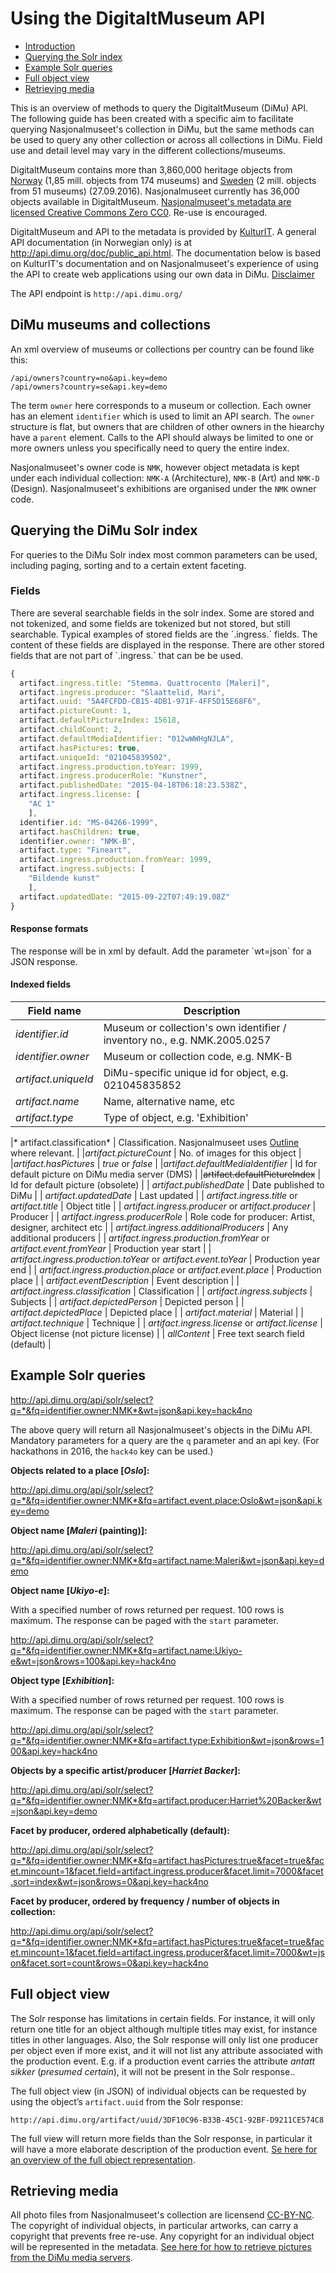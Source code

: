 # Using the DigitaltMuseum API
- [Introduction](#)
- [Querying the Solr index](#solr)
- [Example Solr queries](#examples)
- [Full object view](#full)
- [Retrieving media](#media)

This is an overview of methods to query the DigitaltMuseum (DiMu) API. The following guide has been created with a specific aim to facilitate querying Nasjonalmuseet's collection in DiMu, but the same methods can be used to query any other collection or across all collections in DiMu. Field use and detail level may vary in the different collections/museums.

DigitaltMuseum contains more than 3,860,000 heritage objects from [Norway](http://www.digitaltmuseum.no) (1,85 mill. objects from 174 museums) and [Sweden](http://www.digitaltmuseum.se) (2 mill. objects from 51 museums) (27.09.2016).
Nasjonalmuseet currently has 36,000 objects available in DigitaltMuseum. [Nasjonalmuseet's metadata are licensed Creative Commons Zero CC0](license.md). Re-use is encouraged.

DigitaltMuseum and API to the metadata is provided by [KulturIT](http://www.kulturit.no). A general API documentation (in Norwegian only) is at http://api.dimu.org/doc/public_api.html. The documentation below is based on KulturIT's documentation and on Nasjonalmuseet's experience of using the API to create web applications using our own data in DiMu. [Disclaimer](disclaimer.md)

The API endpoint is `http://api.dimu.org/`

<h2>DiMu museums and collections</h2>

An xml overview of museums or collections per country can be found like this:

```
/api/owners?country=no&api.key=demo
/api/owners?country=se&api.key=demo
```

The term `owner` here corresponds to a museum or collection. Each owner has an element `identifier` which is used to limit an API search. The `owner` structure is flat, but owners that are children of other owners in the hiearchy have a `parent` element. Calls to the API should always be limited to one or more owners unless you specifically need to query the entire index.

Nasjonalmuseet's owner code is `NMK`, however object metadata is kept under each individual collection: `NMK-A` (Architecture), `NMK-B` (Art) and `NMK-D` (Design). Nasjonalmuseet's exhibitions are organised under the `NMK` owner code.

<a name="solr"></a><h2>Querying the DiMu Solr index</h2>

For queries to the DiMu Solr index most common parameters can be used, including paging, sorting and to a certain extent faceting. 

<h3>Fields</h3>
There are several searchable fields in the solr index. Some are stored and not tokenized, and some fields are tokenized but not stored, but still searchable. Typical examples of stored fields are the `.ingress.` fields. The content of these fields are displayed in the response. There are other stored fields that are not part of `.ingress.` that can be be used.

``` javascript
{
  artifact.ingress.title: "Stemma. Quattrocento [Maleri]",
  artifact.ingress.producer: "Slaattelid, Mari",
  artifact.uuid: "5A4FCFDD-CB15-4DB1-971F-4FF5D15E68F6",
  artifact.pictureCount: 1,
  artifact.defaultPictureIndex: 15618,
  artifact.childCount: 2,
  artifact.defaultMediaIdentifier: "012wWWHgNJLA",
  artifact.hasPictures: true,
  artifact.uniqueId: "021045839502",
  artifact.ingress.production.toYear: 1999,
  artifact.ingress.producerRole: "Kunstner",
  artifact.publishedDate: "2015-04-18T06:18:23.538Z",
  artifact.ingress.license: [
    "AC 1"
    ],
  identifier.id: "MS-04266-1999",
  artifact.hasChildren: true,
  identifier.owner: "NMK-B",
  artifact.type: "Fineart",
  artifact.ingress.production.fromYear: 1999,
  artifact.ingress.subjects: [
    "Bildende kunst"
    ],
  artifact.updatedDate: "2015-09-22T07:49:19.08Z"
}
```
<h4>Response formats</h4>
The response will be in xml by default. Add the parameter `wt=json` for a JSON response.

<h4>Indexed fields</h4>

| Field name | Description |
| ---------- | ------------ |
| *identifier.id* | Museum or collection's own identifier / inventory no., e.g. NMK.2005.0257 |
| *identifier.owner* | Museum or collection code, e.g. NMK-B |
| *artifact.uniqueId* | DiMu-specific unique id for object, e.g. 021045835852 |
| *artifact.name* | Name, alternative name, etc | 
| *artifact.type* | Type of object, e.g. 'Exhibition' |


|* artifact.classification* | Classification. Nasjonalmuseet uses [Outline](http://kulturnav.org/a8797483-ff02-4a4c-adf1-b406cbcd6fc2) where relevant. |
|*artifact.pictureCount* | No. of images for this object |
|*artifact.hasPictures* | *true* or *false* |
|*artifact.defaultMediaIdentifier* | Id for default picture on DiMu media server (DMS) |
|~~artifact.defaultPictureIndex~~ | Id for default picture (obsolete) |
| *artifact.publishedDate* | Date published to DiMu |
| *artifact.updatedDate* | Last updated |
| *artifact.ingress.title* or *artifact.title* | Object title |
| *artifact.ingress.producer* or *artifact.producer* | Producer |
| *artifact.ingress.producerRole* | Role code for producer: Artist, designer, architect etc |
| *artifact.ingress.additionalProducers* | Any additional producers |
| *artifact.ingress.production.fromYear* or *artifact.event.fromYear* | Production year start |
| *artifact.ingress.production.toYear* or *artifact.event.toYear* | Production year end |
| *artifact.ingress.production.place* or *artifact.event.place* | Production place |
| *artifact.eventDescription* | Event description |
| *artifact.ingress.classification* | Classification |
| *artifact.ingress.subjects* | Subjects |
| *artifact.depictedPerson* | Depicted person |
| *artifact.depictedPlace* | Depicted place |
| *artifact.material* | Material |
| *artifact.technique* | Technique |
| *artifact.ingress.license* or *artifact.license* | Object license (not picture license) |
| *allContent* | Free text search field (default) |

<a name="examples"></a>
<h2>Example Solr queries</h2>

http://api.dimu.org/api/solr/select?q=*&fq=identifier.owner:NMK*&wt=json&api.key=hack4no

The above query will return all Nasjonalmuseet's objects in the DiMu API. Mandatory parameters for a query are the `q` parameter and an api key. (For hackathons in 2016, the `hack4o` key can be used.)

<b>Objects related to a place [*Oslo*]:</b>

http://api.dimu.org/api/solr/select?q=*&fq=identifier.owner:NMK*&fq=artifact.event.place:Oslo&wt=json&api.key=demo

<b>Object name [*Maleri* (painting)]:</b>

http://api.dimu.org/api/solr/select?q=*&fq=identifier.owner:NMK*&fq=artifact.name:Maleri&wt=json&api.key=demo

<b>Object name [*Ukiyo-e*]:</b>

With a specified number of rows returned per request. 100 rows is maximum. The response can be paged with the `start` parameter.

http://api.dimu.org/api/solr/select?q=*&fq=identifier.owner:NMK*&fq=artifact.name:Ukiyo-e&wt=json&rows=100&api.key=hack4no

<b>Object type [*Exhibition*]:</b>

With a specified number of rows returned per request. 100 rows is maximum. The response can be paged with the `start` parameter.

http://api.dimu.org/api/solr/select?q=*&fq=identifier.owner:NMK*&fq=artifact.type:Exhibition&wt=json&rows=100&api.key=hack4no

<b>Objects by a specific artist/producer [*Harriet Backer*]:</b>

http://api.dimu.org/api/solr/select?q=*&fq=identifier.owner:NMK*&fq=artifact.producer:Harriet%20Backer&wt=json&api.key=demo

<b>Facet by producer, ordered alphabetically (default):</b>

http://api.dimu.org/api/solr/select?q=*&fq=identifier.owner:NMK*&fq=artifact.hasPictures:true&facet=true&facet.mincount=1&facet.field=artifact.ingress.producer&facet.limit=7000&facet.sort=index&wt=json&rows=0&api.key=hack4no

<b>Facet by producer, ordered by frequency / number of objects in collection:</b>

http://api.dimu.org/api/solr/select?q=*&fq=identifier.owner:NMK*&fq=artifact.hasPictures:true&facet=true&facet.mincount=1&facet.field=artifact.ingress.producer&facet.limit=7000&wt=json&facet.sort=count&rows=0&api.key=hack4no

<a name="full"></a><h2>Full object view</h2>
The Solr response has limitations in certain fields. For instance, it will only return one title for an object although multiple titles may exist, for instance titles in other languages. Also, the Solr response will only list one producer per object even if more exist, and it will not list any attribute associated with the production event. E.g. if a production event carries the attribute <em>antatt sikker</em> (<em>presumed certain</em>), it will not be present in the Solr response.. 

The full object view (in JSON) of individual objects can be requested by using the object’s `artifact.uuid` from the Solr response:
```
http://api.dimu.org/artifact/uuid/3DF10C96-B33B-45C1-92BF-D9211CE574C8
```
The full view will return more fields than the Solr response, in particular it will have a more elaborate description of the production event.
[Se here for an overview of the full object representation](full-object-view.md).

<a name="media"></a><h2>Retrieving media</h2>
All photo files from Nasjonalmuseet's collection are licensend [CC-BY-NC](https://creativecommons.org/licenses/by-nc/4.0/legalcode). The copyright of individual objects, in particular artworks, can carry a copyright that prevents free re-use. Any copyright for an individual object will be represented in the metadata.
[See here for how to retrieve pictures from the DiMu media servers](retrieving-media.md).
